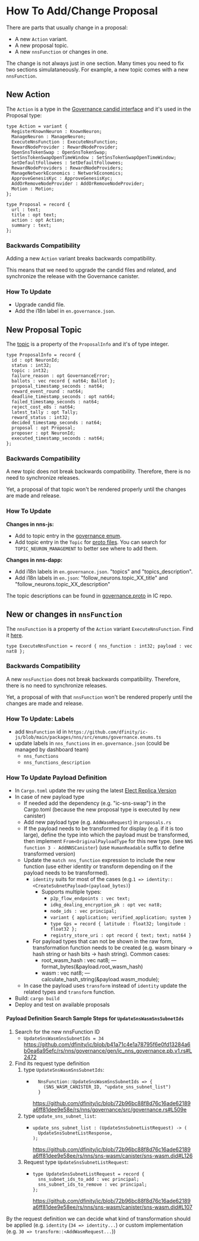# How To Add/Change Proposal

There are parts that usually change in a proposal:

- A new `Action` variant.
- A new proposal topic.
- A new `nnsFunction` or changes in one.

The change is not always just in one section. Many times you need to fix two sections simulataneously. For example, a new topic comes with a new `nnsFunction`.

## New Action

The `Action` is a type in the [Governance candid interface](https://github.com/dfinity/ic-js/blob/main/packages/nns/candid/governance.did#L3) and it's used in the Proposal type:

```
type Action = variant {
  RegisterKnownNeuron : KnownNeuron;
  ManageNeuron : ManageNeuron;
  ExecuteNnsFunction : ExecuteNnsFunction;
  RewardNodeProvider : RewardNodeProvider;
  OpenSnsTokenSwap : OpenSnsTokenSwap;
  SetSnsTokenSwapOpenTimeWindow : SetSnsTokenSwapOpenTimeWindow;
  SetDefaultFollowees : SetDefaultFollowees;
  RewardNodeProviders : RewardNodeProviders;
  ManageNetworkEconomics : NetworkEconomics;
  ApproveGenesisKyc : ApproveGenesisKyc;
  AddOrRemoveNodeProvider : AddOrRemoveNodeProvider;
  Motion : Motion;
};

type Proposal = record {
  url : text;
  title : opt text;
  action : opt Action;
  summary : text;
};
```

### Backwards Compatibility

Adding a new `Action` variant breaks backwards compatibility.

This means that we need to upgrade the candid files and related, and synchronize the release with the Governance canister.

### How To Update

- Upgrade candid file.
- Add the i18n label in `en.governance.json`.

## New Proposal Topic

The [topic](https://github.com/dfinity/ic-js/blob/main/packages/nns/candid/governance.did#L304) is a property of the `ProposalInfo` and it's of type integer.

```
type ProposalInfo = record {
  id : opt NeuronId;
  status : int32;
  topic : int32;
  failure_reason : opt GovernanceError;
  ballots : vec record { nat64; Ballot };
  proposal_timestamp_seconds : nat64;
  reward_event_round : nat64;
  deadline_timestamp_seconds : opt nat64;
  failed_timestamp_seconds : nat64;
  reject_cost_e8s : nat64;
  latest_tally : opt Tally;
  reward_status : int32;
  decided_timestamp_seconds : nat64;
  proposal : opt Proposal;
  proposer : opt NeuronId;
  executed_timestamp_seconds : nat64;
};
```

### Backwards Compatibility

A new topic does not break backwards compatibility. Therefore, there is no need to synchronize releases.

Yet, a proposal of that topic won't be rendered properly until the changes are made and release.

### How To Update

**Changes in nns-js:**

- Add to topic entry in the [governance enum](https://github.com/dfinity/ic-js/blob/main/packages/nns/src/enums/governance.enums.ts#L15).
- Add topic entry in the `Topic` for [proto files](https://github.com/dfinity/ic-js/tree/main/packages/nns/proto). You can search for `TOPIC_NEURON_MANAGEMENT` to better see where to add them.

**Changes in nns-dapp:**

- Add i18n labels in `en.governance.json`. "topics" and "topics_description".
- Add i18n labels in `en.json`: "follow_neurons.topic_XX_title" and "follow_neurons.topic_XX_description"

The topic descriptions can be found in [governance.proto](https://github.com/dfinity/ic/blob/master/rs/nns/governance/proto/ic_nns_governance/pb/v1/governance.proto) in IC repo.

## New or changes in `nnsFunction`

The `nnsFunction` is a property of the `Action` variant `ExecuteNnsFunction`. Find it [here](https://github.com/dfinity/ic-js/blob/main/packages/nns/candid/governance.did#L102).

```
type ExecuteNnsFunction = record { nns_function : int32; payload : vec nat8 };
```

### Backwards Compatibility

A new `nnsFunction` does not break backwards compatibility. Therefore, there is no need to synchronize releases.

Yet, a proposal of with that `nnsFunction` won't be rendered properly until the changes are made and release.

### How To Update: Labels

- add `NnsFunction` id in `https://github.com/dfinity/ic-js/blob/main/packages/nns/src/enums/governance.enums.ts`
- update labels in `nns_functions` in `en.governance.json` (could be managed by dashboard team)
  - `nns_functions`
  - `nns_functions_description`

### How To Update Payload Definition

- In `Cargo.toml` update the rev using the latest [Elect Replica Version](https://dashboard.internetcomputer.org/releases)
- In case of new payload type
  - If needed add the dependency (e.g. "ic-sns-swap") in the Cargo.toml (because the new proposal type is executed by
    new canister)
  - Add new payload type (e.g. `AddWasmRequest`) in `proposals.rs`
  - If the payload needs to be transformed for display (e.g. if it is too large), define the type into which the payload must be transformed, then implement `From<OriginalPayloadType` for this new type. (see `NNS function 3 - AddNNSCanister`) (use `HumanReadable` suffix to define transformed version)
  - Update the `match nns_function` expression to include the new function (use either identity or transform depending on if the payload needs to be transformed).
    - `identity` suits for most of the cases (e.g.`1 => identity::<CreateSubnetPayload>(payload_bytes)`)
      - Supports multiple types:
        - `p2p_flow_endpoints : vec text;`
        - `idkg_dealing_encryption_pk : opt vec nat8;`
        - `node_ids : vec principal;`
        - `variant { application; verified_application; system }`
        - `type Gps = record { latitude : float32; longitude : float32 };`
        - `registry_store_uri : opt record { text; text; nat64 }`
    - For payload types that can not be shown in the raw form, transformation function needs to be created (e.g. wasm binary → hash string or hash bits → hash string). Common cases:
      - root_wasm_hash : vec nat8; — format_bytes(&payload.root_wasm_hash)
      - wasm : vec nat8; — calculate_hash_string(&payload.wasm_module);
  - In case the payload uses `transform` instead of `identity` update the related types and `transform` function.
- Build: `cargo build`
- Deploy and test on available proposals

#### Payload Definition Search Sample Steps for `UpdateSnsWasmSnsSubnetIds`

1. Search for the new nnsFunction ID
   - `UpdateSnsWasmSnsSubnetIds = 34` https://github.com/dfinity/ic/blob/b41a71c4e1a78795f6e0fd13284a6b0ea6a95efc/rs/nns/governance/gen/ic_nns_governance.pb.v1.rs#L2472
2. Find its request type definition
   1. type `UpdateSnsWasmSnsSubnetIds`:
      - ```
          NnsFunction::UpdateSnsWasmSnsSubnetIds => {
            (SNS_WASM_CANISTER_ID, "update_sns_subnet_list")
          }
        ```
        https://github.com/dfinity/ic/blob/72b96bc88f8d76c16ade62189a6ff81dee9e58e/rs/nns/governance/src/governance.rs#L509e
   2. type `update_sns_subnet_list`:
      - ```
        update_sns_subnet_list : (UpdateSnsSubnetListRequest) -> (
          UpdateSnsSubnetListResponse,
        );
        ```
        https://github.com/dfinity/ic/blob/72b96bc88f8d76c16ade62189a6ff81dee9e58ee/rs/nns/sns-wasm/canister/sns-wasm.did#L126
   3. Request type `UpdateSnsSubnetListRequest`:
      - ```
        type UpdateSnsSubnetListRequest = record {
          sns_subnet_ids_to_add : vec principal;
          sns_subnet_ids_to_remove : vec principal;
        };
        ```
        https://github.com/dfinity/ic/blob/72b96bc88f8d76c16ade62189a6ff81dee9e58ee/rs/nns/sns-wasm/canister/sns-wasm.did#L107

By the request definition we can decide what kind of transformation should be applied (e.g. `identity` (`34 => identity...`) or custom implementation (e.g. `30 => transform::<AddWasmRequest...`))
